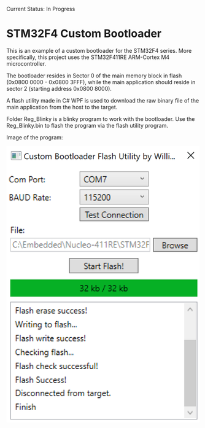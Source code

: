 Current Status: In Progress

# STM32F4 Custom Bootloader
This is an example of a custom bootloader for the STM32F4 series. More specifically, this project uses the STM32F411RE ARM-Cortex M4 microcontroller. 

The bootloader resides in Sector 0 of the main memory block in flash (0x0800 0000 - 0x0800 3FFF), while the main application should reside in sector 2 (starting address 0x0800 8000).

A flash utility made in C# WPF is used to download the raw binary file of the main application from the host to the target.

Folder Reg_Blinky is a blinky program to work with the bootloader. Use the Reg_Blinky.bin to flash the program via the flash utility program. 

Image of the program:

![](Bootloader_Flash_Util.png)